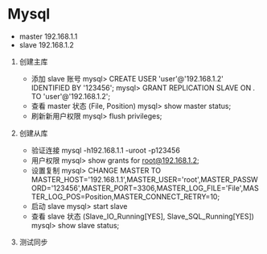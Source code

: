 # Mysql

- master
	192.168.1.1
- slave
	192.168.1.2

1.  创建主库
	- 添加 slave 账号
		mysql> CREATE USER 'user'@'192.168.1.2' IDENTIFIED BY '123456';
		mysql> GRANT REPLICATION SLAVE ON *.* TO 'user'@'192.168.1.2';
	- 查看 master 状态 (File, Position)
		mysql> show master status;
	- 刷新新用户权限
		mysql> flush privileges;

2.  创建从库
	- 验证连接
		mysql -h192.168.1.1 -uroot -p123456
	- 用户权限
		mysql> show grants for root@192.168.1.2;
	- 设置复制
		mysql> CHANGE MASTER TO MASTER_HOST='192.168.1.1',MASTER_USER='root',MASTER_PASSWORD='123456',MASTER_PORT=3306,MASTER_LOG_FILE='File',MASTER_LOG_POS=Position,MASTER_CONNECT_RETRY=10;
	- 启动 slave
		mysql> start slave
	- 查看 slave 状态 (Slave_IO_Running[YES], Slave_SQL_Running[YES])
		mysql> show slave status;

3. 测试同步